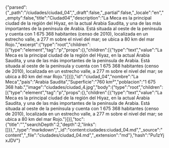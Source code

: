 {"parsed":{"_path":"/ciudades/ciudad_04","_draft":false,"_partial":false,"_locale":"en","_empty":false,"title":"Ciudad04","description":"La Meca es la principal ciudad de la región del Hiyaz,​ en la actual Arabia Saudita, y una de las más importantes de la península de Arabia. Está situada al oeste de la península y cuenta con 1 675 368 habitantes (censo de 2010), localizada en un estrecho valle, a 277 m sobre el nivel del mar; se ubica a 80 km del mar Rojo.","excerpt":{"type":"root","children":[{"type":"element","tag":"p","props":{},"children":[{"type":"text","value":"La Meca es la principal ciudad de la región del Hiyaz,​ en la actual Arabia Saudita, y una de las más importantes de la península de Arabia. Está situada al oeste de la península y cuenta con 1 675 368 habitantes (censo de 2010), localizada en un estrecho valle, a 277 m sobre el nivel del mar; se ubica a 80 km del mar Rojo."}]}]},"id":"ciudad_04","nombre":"La Meca","pais":"Arabia Saudita","Superficie":"760 km²","poblacion":"1 675 368 hab.","image":"ciudades/ciudad_4.jpg","body":{"type":"root","children":[{"type":"element","tag":"p","props":{},"children":[{"type":"text","value":"La Meca es la principal ciudad de la región del Hiyaz,​ en la actual Arabia Saudita, y una de las más importantes de la península de Arabia. Está situada al oeste de la península y cuenta con 1 675 368 habitantes (censo de 2010), localizada en un estrecho valle, a 277 m sobre el nivel del mar; se ubica a 80 km del mar Rojo."}]}],"toc":{"title":"","searchDepth":2,"depth":2,"links":[]}},"_type":"markdown","_id":"content:ciudades:ciudad_04.md","_source":"content","_file":"ciudades/ciudad_04.md","_extension":"md"},"hash":"Pu1zYjxJDV"}